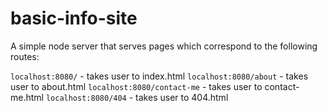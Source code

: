 # basic-info-site

A simple node server that serves pages which correspond to the following routes:

`localhost:8080/` - takes user to index.html
`localhost:8080/about` - takes user to about.html
`localhost:8080/contact-me` - takes user to contact-me.html
`localhost:8080/404` - takes user to 404.html
